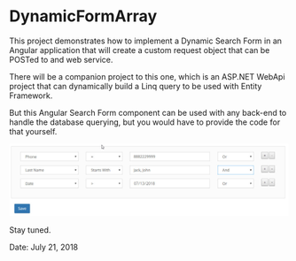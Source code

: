 # DynamicFormArray

This project demonstrates how to implement a Dynamic Search Form in an Angular application that will create a custom request object that can be POSTed to and web service.

There will be a companion project to this one, which is an ASP.NET WebApi project that can dynamically build a Linq query to be used with Entity Framework.

But this Angular Search Form component can be used with any back-end to handle the database querying, but you would have to provide the code for that yourself.

![alt text](https://github.com/kahanu/DynamicSearchForm/blob/master/angular-form.jpg "Angular Dynamic Search Form")

Stay tuned.  

Date: July 21, 2018
